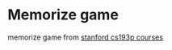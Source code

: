 #  Memorize game

memorize game from [stanford cs193p courses](https://cs193p.sites.stanford.edu/2023)
